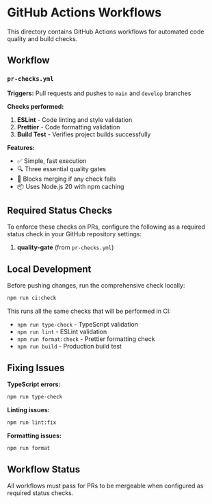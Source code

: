 # GitHub Actions Workflows

This directory contains GitHub Actions workflows for automated code quality and build checks.

## Workflow

### `pr-checks.yml`
**Triggers:** Pull requests and pushes to `main` and `develop` branches

**Checks performed:**
1. **ESLint** - Code linting and style validation  
2. **Prettier** - Code formatting validation
3. **Build Test** - Verifies project builds successfully

**Features:**
- ✅ Simple, fast execution
- 🔍 Three essential quality gates
- 🚫 Blocks merging if any check fails
- 📦 Uses Node.js 20 with npm caching

## Required Status Checks

To enforce these checks on PRs, configure the following as a required status check in your GitHub repository settings:

1. **quality-gate** (from `pr-checks.yml`)

## Local Development

Before pushing changes, run the comprehensive check locally:

```bash
npm run ci:check
```

This runs all the same checks that will be performed in CI:
- `npm run type-check` - TypeScript validation
- `npm run lint` - ESLint validation  
- `npm run format:check` - Prettier formatting check
- `npm run build` - Production build test

## Fixing Issues

**TypeScript errors:**
```bash
npm run type-check
```

**Linting issues:**
```bash
npm run lint:fix
```

**Formatting issues:**
```bash
npm run format
```

## Workflow Status

All workflows must pass for PRs to be mergeable when configured as required status checks.
